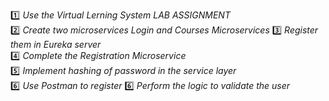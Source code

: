 :one: _Use the Virtual Lerning System LAB ASSIGNMENT_  
:two: _Create two microservices Login and Courses Microservices_
:three: _Register them in Eureka server_  
:four: _Complete the Registration Microservice_  
:five: _Implement hashing of password in the service layer_  
:six: _Use Postman to register_ 
:six: _Perform the logic to validate the user_ 

